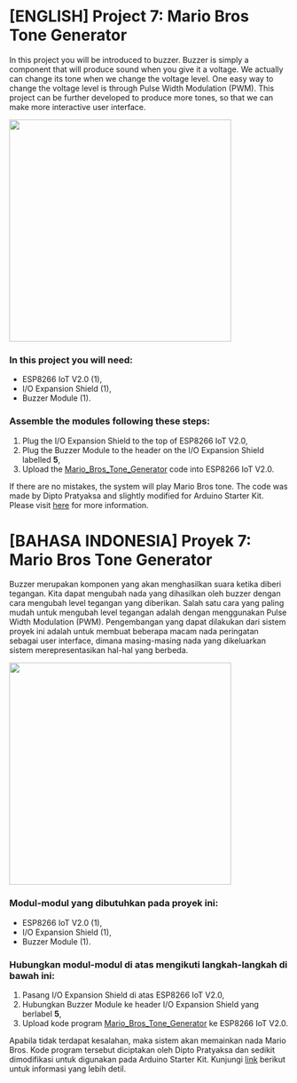 
# [ENGLISH] Project 7: Mario Bros Tone Generator
In this project you will be introduced to buzzer. Buzzer is simply a component that will produce sound when you give it a voltage. We actually can change its tone when we change the voltage level. One easy way to change the voltage level is through Pulse Width Modulation (PWM). This project can be further developed to produce more tones, so that we can make more interactive user interface.

<img src="/images/07_mrio_bros_tone_generator.png" height="400">

### In this project you will need:
* ESP8266 IoT V2.0 (1),
* I/O Expansion Shield (1),
* Buzzer Module (1).

### Assemble the modules following these steps:
1. Plug the I/O Expansion Shield to the top of ESP8266 IoT V2.0,
2. Plug the Buzzer Module to the header on the I/O Expansion Shield labelled **5**,
3. Upload the [Mario_Bros_Tone_Generator](/07_Mario_Bros_Tone_Generator/Mario_Bros_Tone_Generator) code into ESP8266 IoT V2.0.

If there are no mistakes, the system will play Mario Bros tone. The code was made by Dipto Pratyaksa and slightly modified for Arduino Starter Kit. Please visit [here](http://www.princetronics.com/supermariothemesong/) for more information.

# [BAHASA INDONESIA] Proyek 7: Mario Bros Tone Generator
Buzzer merupakan komponen yang akan menghasilkan suara ketika diberi tegangan. Kita dapat mengubah nada yang dihasilkan oleh buzzer dengan cara mengubah level tegangan yang diberikan. Salah satu cara yang paling mudah untuk mengubah level tegangan adalah dengan menggunakan Pulse Width Modulation (PWM). Pengembangan yang dapat dilakukan dari sistem proyek ini adalah untuk membuat beberapa macam nada peringatan sebagai user interface, dimana masing-masing nada yang dikeluarkan sistem merepresentasikan hal-hal yang berbeda.

<img src="/images/07_mrio_bros_tone_generator.png" height="400">

### Modul-modul yang dibutuhkan pada proyek ini:
* ESP8266 IoT V2.0 (1),
* I/O Expansion Shield (1),
* Buzzer Module (1).

### Hubungkan modul-modul di atas mengikuti langkah-langkah di bawah ini:
1. Pasang I/O Expansion Shield di atas ESP8266 IoT V2.0,
2. Hubungkan Buzzer Module ke header I/O Expansion Shield yang berlabel **5**,
3. Upload kode program [Mario_Bros_Tone_Generator](/07_Mario_Bros_Tone_Generator/Mario_Bros_Tone_Generator) ke ESP8266 IoT V2.0.

Apabila tidak terdapat kesalahan, maka sistem akan memainkan nada Mario Bros. Kode program tersebut diciptakan oleh Dipto Pratyaksa dan sedikit dimodifikasi untuk digunakan pada Arduino Starter Kit. Kunjungi [link](http://www.princetronics.com/supermariothemesong/) berikut untuk informasi yang lebih detil.
